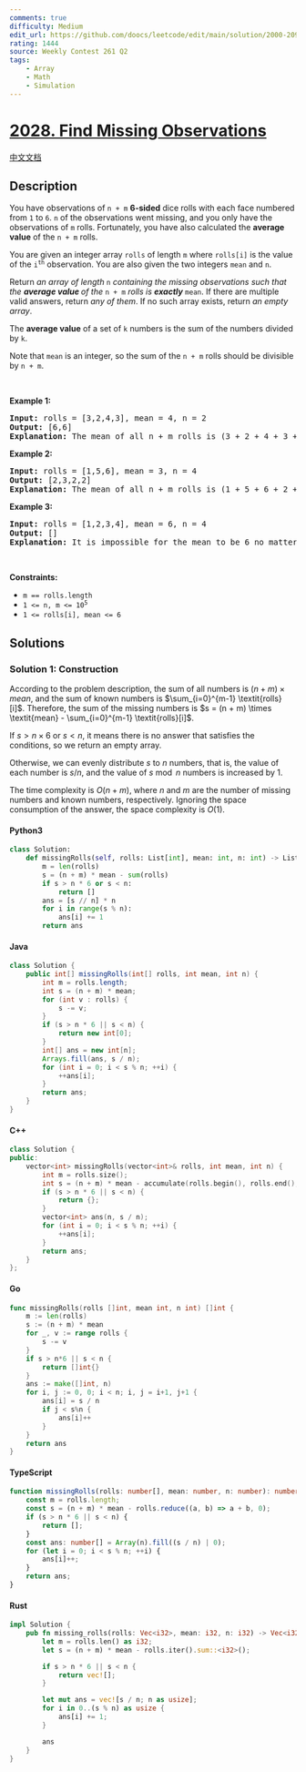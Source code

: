 ```yaml
---
comments: true
difficulty: Medium
edit_url: https://github.com/doocs/leetcode/edit/main/solution/2000-2099/2028.Find%20Missing%20Observations/README_EN.md
rating: 1444
source: Weekly Contest 261 Q2
tags:
    - Array
    - Math
    - Simulation
---
```


<!-- problem:start -->

# [2028. Find Missing Observations](https://leetcode.com/problems/find-missing-observations)

[中文文档](/solution/2000-2099/2028.Find%20Missing%20Observations/README.md)

## Description

<!-- description:start -->

<p>You have observations of <code>n + m</code> <strong>6-sided</strong> dice rolls with each face numbered from <code>1</code> to <code>6</code>. <code>n</code> of the observations went missing, and you only have the observations of <code>m</code> rolls. Fortunately, you have also calculated the <strong>average value</strong> of the <code>n + m</code> rolls.</p>

<p>You are given an integer array <code>rolls</code> of length <code>m</code> where <code>rolls[i]</code> is the value of the <code>i<sup>th</sup></code> observation. You are also given the two integers <code>mean</code> and <code>n</code>.</p>

<p>Return <em>an array of length </em><code>n</code><em> containing the missing observations such that the <strong>average value </strong>of the </em><code>n + m</code><em> rolls is <strong>exactly</strong> </em><code>mean</code>. If there are multiple valid answers, return <em>any of them</em>. If no such array exists, return <em>an empty array</em>.</p>

<p>The <strong>average value</strong> of a set of <code>k</code> numbers is the sum of the numbers divided by <code>k</code>.</p>

<p>Note that <code>mean</code> is an integer, so the sum of the <code>n + m</code> rolls should be divisible by <code>n + m</code>.</p>

<p>&nbsp;</p>
<p><strong class="example">Example 1:</strong></p>

<pre>
<strong>Input:</strong> rolls = [3,2,4,3], mean = 4, n = 2
<strong>Output:</strong> [6,6]
<strong>Explanation:</strong> The mean of all n + m rolls is (3 + 2 + 4 + 3 + 6 + 6) / 6 = 4.
</pre>

<p><strong class="example">Example 2:</strong></p>

<pre>
<strong>Input:</strong> rolls = [1,5,6], mean = 3, n = 4
<strong>Output:</strong> [2,3,2,2]
<strong>Explanation:</strong> The mean of all n + m rolls is (1 + 5 + 6 + 2 + 3 + 2 + 2) / 7 = 3.
</pre>

<p><strong class="example">Example 3:</strong></p>

<pre>
<strong>Input:</strong> rolls = [1,2,3,4], mean = 6, n = 4
<strong>Output:</strong> []
<strong>Explanation:</strong> It is impossible for the mean to be 6 no matter what the 4 missing rolls are.
</pre>

<p>&nbsp;</p>
<p><strong>Constraints:</strong></p>

<ul>
	<li><code>m == rolls.length</code></li>
	<li><code>1 &lt;= n, m &lt;= 10<sup>5</sup></code></li>
	<li><code>1 &lt;= rolls[i], mean &lt;= 6</code></li>
</ul>

<!-- description:end -->

## Solutions

<!-- solution:start -->

### Solution 1: Construction

According to the problem description, the sum of all numbers is $(n + m) \times \textit{mean}$, and the sum of known numbers is $\sum_{i=0}^{m-1} \textit{rolls}[i]$. Therefore, the sum of the missing numbers is $s = (n + m) \times \textit{mean} - \sum_{i=0}^{m-1} \textit{rolls}[i]$.

If $s \gt n \times 6$ or $s \lt n$, it means there is no answer that satisfies the conditions, so we return an empty array.

Otherwise, we can evenly distribute $s$ to $n$ numbers, that is, the value of each number is $s / n$, and the value of $s \bmod n$ numbers is increased by $1$.

The time complexity is $O(n + m)$, where $n$ and $m$ are the number of missing numbers and known numbers, respectively. Ignoring the space consumption of the answer, the space complexity is $O(1)$.

<!-- tabs:start -->

#### Python3

```python
class Solution:
    def missingRolls(self, rolls: List[int], mean: int, n: int) -> List[int]:
        m = len(rolls)
        s = (n + m) * mean - sum(rolls)
        if s > n * 6 or s < n:
            return []
        ans = [s // n] * n
        for i in range(s % n):
            ans[i] += 1
        return ans
```

#### Java

```java
class Solution {
    public int[] missingRolls(int[] rolls, int mean, int n) {
        int m = rolls.length;
        int s = (n + m) * mean;
        for (int v : rolls) {
            s -= v;
        }
        if (s > n * 6 || s < n) {
            return new int[0];
        }
        int[] ans = new int[n];
        Arrays.fill(ans, s / n);
        for (int i = 0; i < s % n; ++i) {
            ++ans[i];
        }
        return ans;
    }
}
```

#### C++

```cpp
class Solution {
public:
    vector<int> missingRolls(vector<int>& rolls, int mean, int n) {
        int m = rolls.size();
        int s = (n + m) * mean - accumulate(rolls.begin(), rolls.end(), 0);
        if (s > n * 6 || s < n) {
            return {};
        }
        vector<int> ans(n, s / n);
        for (int i = 0; i < s % n; ++i) {
            ++ans[i];
        }
        return ans;
    }
};
```

#### Go

```go
func missingRolls(rolls []int, mean int, n int) []int {
	m := len(rolls)
	s := (n + m) * mean
	for _, v := range rolls {
		s -= v
	}
	if s > n*6 || s < n {
		return []int{}
	}
	ans := make([]int, n)
	for i, j := 0, 0; i < n; i, j = i+1, j+1 {
		ans[i] = s / n
		if j < s%n {
			ans[i]++
		}
	}
	return ans
}
```

#### TypeScript

```ts
function missingRolls(rolls: number[], mean: number, n: number): number[] {
    const m = rolls.length;
    const s = (n + m) * mean - rolls.reduce((a, b) => a + b, 0);
    if (s > n * 6 || s < n) {
        return [];
    }
    const ans: number[] = Array(n).fill((s / n) | 0);
    for (let i = 0; i < s % n; ++i) {
        ans[i]++;
    }
    return ans;
}
```

#### Rust

```rust
impl Solution {
    pub fn missing_rolls(rolls: Vec<i32>, mean: i32, n: i32) -> Vec<i32> {
        let m = rolls.len() as i32;
        let s = (n + m) * mean - rolls.iter().sum::<i32>();

        if s > n * 6 || s < n {
            return vec![];
        }

        let mut ans = vec![s / n; n as usize];
        for i in 0..(s % n) as usize {
            ans[i] += 1;
        }

        ans
    }
}
```

<!-- tabs:end -->

<!-- solution:end -->

<!-- problem:end -->
